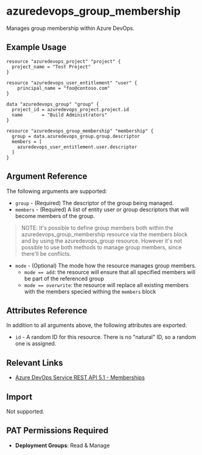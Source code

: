 # azuredevops_group_membership
Manages group membership within Azure DevOps.

## Example Usage

```hcl
resource "azuredevops_project" "project" {
  project_name = "Test Project"
}

resource "azuredevops_user_entitlement" "user" {
    principal_name = "foo@contoso.com"
}

data "azuredevops_group" "group" {
  project_id = azuredevops_project.project.id
  name       = "Build Administrators"
}

resource "azuredevops_group_membership" "membership" {
  group = data.azuredevops_group.group.descriptor
  members = [
    azuredevops_user_entitlement.user.descriptor
  ]
}
```

## Argument Reference

The following arguments are supported:

* `group` - (Required) The descriptor of the group being managed.
* `members` - (Required) A list of entity user or group descriptors that will become members of the group.
> NOTE: It's possible to define group members both within the azuredevops_group_membership resource via the members block and by using the azuredevops_group resource. However it's not possible to use both methods to manage group members, since there'll be conflicts.
* `mode` - (Optional) The mode how the resource manages group members.
  * `mode == add`: the resource will ensure that all specified members will be part of the referenced group
  * `mode == overwrite`: the resource will replace all existing members with the members specied withing the `members` block 

## Attributes Reference

In addition to all arguments above, the following attributes are exported:

* `id` - A random ID for this resource. There is no "natural" ID, so a random one is assigned.

## Relevant Links
* [Azure DevOps Service REST API 5.1 - Memberships](https://docs.microsoft.com/en-us/rest/api/azure/devops/graph/memberships?view=azure-devops-rest-5.0)

## Import

Not supported.

## PAT Permissions Required

- **Deployment Groups**: Read & Manage